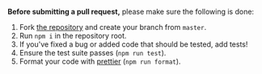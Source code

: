 **Before submitting a pull request,** please make sure the following is done:

1. Fork [the repository](https://github.com/xobotyi/await-of.git) and create your branch from `master`.
2. Run `npm i` in the repository root.
3. If you've fixed a bug or added code that should be tested, add tests!
4. Ensure the test suite passes (`npm run test`).
5. Format your code with [prettier](https://github.com/prettier/prettier) (`npm run format`).
